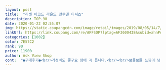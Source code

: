 ```yaml
---
layout: post 
title:  "리셋 바코드 라운드 맨투맨 티셔츠" 
description: TOP.90 
date: 2020-01-22 02:55:07 
img: https://static.coupangcdn.com/image/retail/images/2019/08/05/14/7/572a2a37-2909-44b1-b2fd-fa06b9906970.jpg 
linkUrl: https://link.coupang.com/re/AFFSDP?lptag=AF3600438&subid=ahnPublicAsk&pageKey=274765343&itemId=868044291&vendorItemId=5196728182&traceid=V0-113-23a14a0c4623fd62 
categories: [1002] 
color: 7E57C2 
rank: 90 
price: 11900 
author: Ask View Shop 
cont:  "●구매후기●<br/>가성비도 좋구요 맘에 꼭 듭니다.<br/><br/>보들보들 느낌이 넘 좋아요.<br/><br/>빠른배송과 항께 예쁜 옷 감사해요.<br/><br/>엄청 편한지 잘입드라구요<br/>오래오래 편하고 심플하고 이쁜 바코드임ㅋㅋ<br/>천 재질이 부드럽고 얇아서 좋음.<br/> 봄, 가을에 입기 좋음.<br/> 무지보다 배코드가 살작 포인트되어 있어 예쁨.<br/> 가격대비 엄청 좋은 편임.<br/><br/>커플룩으로 샀는데 무색하게 혼자 입어서 난 못입지만<br/>가성비도 좋구요 맘에 꼭 듭니다.<br/><br/>보들보들 느낌이 넘 좋아요.<br/><br/>빠른배송과 항께 예쁜 옷 감사해요.<br/><br/>엄청 편한지 잘입드라구요<br/>오래오래 편하고 심플하고 이쁜 바코드임ㅋㅋ<br/>천 재질이 부드럽고 얇아서 좋음.<br/> 봄, 가을에 입기 좋음.<br/> 무지보다 배코드가 살작 포인트되어 있어 예쁨.<br/> 가격대비 엄청 좋은 편임.<br/><br/>커플룩으로 샀는데 무색하게 혼자 입어서 난 못입지만<br/>" 
---
```

